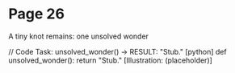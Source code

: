 # Page 26

A tiny knot remains: one unsolved wonder

// Code Task: unsolved_wonder() → RESULT: "Stub."
[python]
def unsolved_wonder():
    return "Stub."
[Illustration: (placeholder)]

